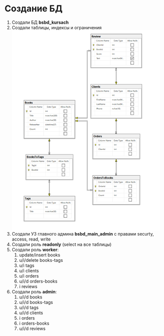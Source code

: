 # Создание БД

1. Создали БД **bsbd_kursach**
2. Создали таблицы, индексы и ограничения
   ![](./assets/db-diagram.png "Диаграмма БД")
3. Создали УЗ главного админа **bsbd_main_admin** с правами securty, access, read, write
4. Создали роль **readonly** (select на все таблицы)
5. Создали роль **worker**:
   1. update/insert books
   2. u/i/delete books-tags
   3. u/i tags
   4. u/i clients
   5. u/i orders
   6. u/i/d orders-books
   7. i reviews
6. Создали роль **admin**:
   1. u/i/d books
   2. u/i/d books-tags
   3. u/i/d tags
   4. u/i/d clients
   5. i orders
   6. i orders-books
   7. u/i/d reviews
